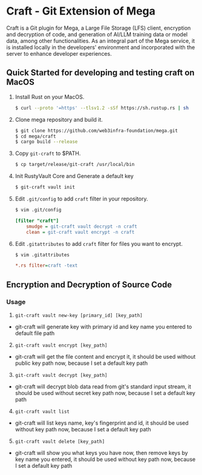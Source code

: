 # Craft - Git Extension of Mega

Craft is a Git plugin for Mega, a Large File Storage (LFS) client, encryption and decryption of code, and generation of AI/LLM training data or model data, among other functionalities. As an integral part of the Mega service, it is installed locally in the developers' environment and incorporated with the server to enhance developer experiences.

## Quick Started for developing and testing craft on MacOS

1. Install Rust on your MacOS.

   ```bash
   $ curl --proto '=https' --tlsv1.2 -sSf https://sh.rustup.rs | sh
   ```

2. Clone mega repository and build it.

   ```bash
   $ git clone https://github.com/web3infra-foundation/mega.git
   $ cd mega/craft
   $ cargo build --release
   ```

3. Copy `git-craft` to $PATH.

   ```bash
   $ cp target/release/git-craft /usr/local/bin
   ```

4. Init RustyVault Core and Generate a default key
   ```bash
   $ git-craft vault init
   ```

5. Edit `.git/config` to add `craft` filter in your repository.

   ```bash
   $ vim .git/config
   ```

   ```ini
   [filter "craft"]
       smudge = git-craft vault decrypt -n craft
       clean = git-craft vault encrypt -n craft
   ```

6. Edit `.gitattributes` to add `craft` filter for files you want to encrypt.

   ```bash
   $ vim .gitattributes
   ```

   ```ini
   *.rs filter=craft -text
   ```

## Encryption and Decryption of Source Code


### Usage

1. `git-craft vault new-key [primary_id] [key_path]`
  - git-craft will generate key with primary id and key name you entered to default file path
2. `git-craft vault encrypt [key_path]`
  - git-craft will get the file content and encrypt it, it should be used without public key path now, because I set a default key path
3. `git-craft vault decrypt [key_path]`
  - git-craft will decrypt blob data read from git's standard input stream, it should be used without secret key path now, because I set a default key path
4. `git-craft vault list`
  - git-craft will list keys name, key's fingerprint and id, it should be used without key path now, because I set a default key path
5. `git-craft vault delete [key_path]`
  - git-craft will show you what keys you have now, then remove keys by key name you entered, it should be used without key path now, because I set a default key path

